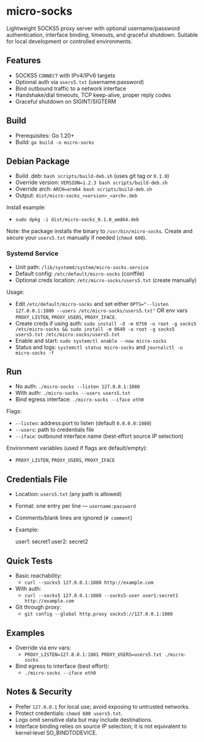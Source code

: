 # micro-socks

Lightweight SOCKS5 proxy server with optional username/password authentication, interface binding, timeouts, and graceful shutdown. Suitable for local development or controlled environments.

## Features
- SOCKS5 `CONNECT` with IPv4/IPv6 targets
- Optional auth via `users5.txt` (username:password)
- Bind outbound traffic to a network interface
- Handshake/dial timeouts, TCP keep-alive, proper reply codes
- Graceful shutdown on SIGINT/SIGTERM

## Build
- Prerequisites: Go 1.20+
- Build: `go build -o micro-socks`

## Debian Package
- Build .deb: `bash scripts/build-deb.sh` (uses git tag or `0.1.0`)
- Override version: `VERSION=1.2.3 bash scripts/build-deb.sh`
- Override arch: `ARCH=arm64 bash scripts/build-deb.sh`
- Output: `dist/micro-socks_<version>_<arch>.deb`

Install example:
- `sudo dpkg -i dist/micro-socks_0.1.0_amd64.deb`

Note: the package installs the binary to `/usr/bin/micro-socks`. Create and secure your `users5.txt` manually if needed (`chmod 600`).

### Systemd Service
- Unit path: `/lib/systemd/system/micro-socks.service`
- Default config: `/etc/default/micro-socks` (conffile)
- Optional creds location: `/etc/micro-socks/users5.txt` (create manually)

Usage:
- Edit `/etc/default/micro-socks` and set either `OPTS="--listen 127.0.0.1:1080 --users /etc/micro-socks/users5.txt"` OR env vars `PROXY_LISTEN`, `PROXY_USERS`, `PROXY_IFACE`.
- Create creds if using auth: `sudo install -d -m 0750 -o root -g socks5 /etc/micro-socks && sudo install -m 0640 -o root -g socks5 users5.txt /etc/micro-socks/users5.txt`
- Enable and start: `sudo systemctl enable --now micro-socks`
- Status and logs: `systemctl status micro-socks` and `journalctl -u micro-socks -f`

## Run
- No auth: `./micro-socks --listen 127.0.0.1:1080`
- With auth: `./micro-socks --users users5.txt`
- Bind egress interface: `./micro-socks --iface eth0`

Flags:
- `--listen`: address:port to listen (default `0.0.0.0:1080`)
- `--users`: path to credentials file
- `--iface`: outbound interface name (best‑effort source IP selection)

Environment variables (used if flags are default/empty):
- `PROXY_LISTEN`, `PROXY_USERS`, `PROXY_IFACE`

## Credentials File
- Location: `users5.txt` (any path is allowed)
- Format: one entry per line — `username:password`
- Comments/blank lines are ignored (`# comment`)
- Example:
  
  user1: secret1
  user2: secret2

## Quick Tests
- Basic reachability:
  - `curl --socks5 127.0.0.1:1080 http://example.com`
- With auth:
  - `curl --socks5 127.0.0.1:1080 --socks5-user user1:secret1 http://example.com`
- Git through proxy:
  - `git config --global http.proxy socks5://127.0.0.1:1080`

## Examples
- Override via env vars:
  - `PROXY_LISTEN=127.0.0.1:1081 PROXY_USERS=users5.txt ./micro-socks`
- Bind egress to interface (best effort):
  - `./micro-socks --iface eth0`

## Notes & Security
- Prefer `127.0.0.1` for local use; avoid exposing to untrusted networks.
- Protect credentials: `chmod 600 users5.txt`.
- Logs omit sensitive data but may include destinations.
- Interface binding relies on source IP selection; it is not equivalent to kernel‑level SO_BINDTODEVICE.
